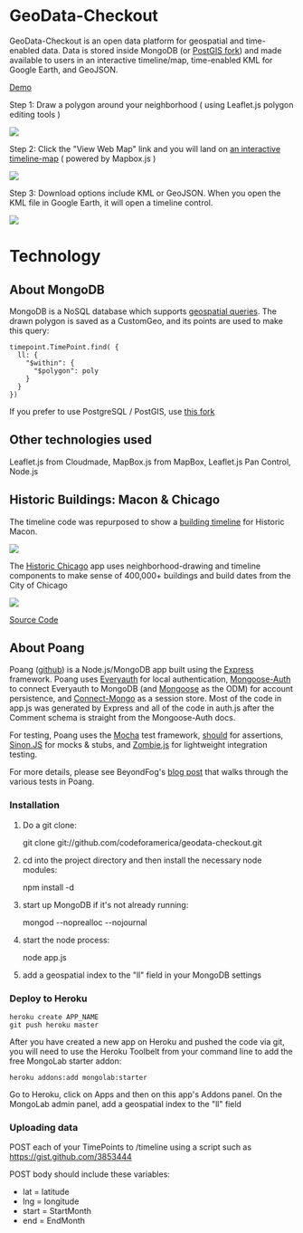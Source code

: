 # GeoData-Checkout

GeoData-Checkout is an open data platform for geospatial and time-enabled data. Data is stored inside MongoDB (or <a href="https://github.com/mapmeld/geodata-checkout">PostGIS fork</a>) and made available to users in an interactive timeline/map, time-enabled KML for Google Earth, and GeoJSON.

<a href="http://mapmeld.github.io/geodata-checkout/">Demo</a>

Step 1: Draw a polygon around your neighborhood ( using Leaflet.js polygon editing tools )

<img src="http://i.imgur.com/U9uW5.png"/>

Step 2: Click the "View Web Map" link and you will land on <a href="http://maconmaps.herokuapp.com/timeline?customgeo=50789e4994661b0200000051">an interactive timeline-map</a> ( powered by Mapbox.js )

<img src="http://codeforamerica.org/wp-content/uploads/2012/09/Screen-Shot-2012-09-24-at-3.54.11-PM.png"/>

Step 3: Download options include KML or GeoJSON. When you open the KML file in Google Earth, it will open a timeline control.

<img src="http://i.imgur.com/AZ0Au.png"/>

# Technology

## About MongoDB

MongoDB is a NoSQL database which supports <a href="http://www.mongodb.org/display/DOCS/Geospatial+Indexing">geospatial queries</a>. The drawn polygon is saved as a CustomGeo, and its points are used to make this query:

    timepoint.TimePoint.find( {
      ll: {
        "$within": {
          "$polygon": poly
        }
      }
    })

If you prefer to use PostgreSQL / PostGIS, use <a href="https://github.com/mapmeld/geodata-checkout">this fork</a>

## Other technologies used

Leaflet.js from Cloudmade, MapBox.js from MapBox, Leaflet.js Pan Control, Node.js

## Historic Buildings: Macon & Chicago

The timeline code was repurposed to show a <a href="http://historic-macon.herokuapp.com/timeline?customgeo=5080a0bf5766800200000346">building timeline</a> for Historic Macon.

<img src="http://i.imgur.com/hayao.png"/>

The <a href="http://historicchicago.heroku.com">Historic Chicago</a> app uses neighborhood-drawing and timeline components to make sense of 400,000+ buildings and build dates from the City of Chicago

<img src="http://i.imgur.com/S50kw.png"/>

<a href="https://github.com/mapmeld/HistoricMaconMap">Source Code</a>


## About Poang

Poang ([github](https://github.com/BeyondFog/Poang)) is a Node.js/MongoDB app built using the [Express](http://expressjs.com/) framework. Poang uses [Everyauth](http://everyauth.com/) for local authentication, [Mongoose-Auth](https://github.com/bnoguchi/mongoose-auth) to connect Everyauth to MongoDB (and [Mongoose](http://mongoosejs.com/) as the ODM) for account persistence, and [Connect-Mongo](https://github.com/kcbanner/connect-mongo) as a session store. Most of the code in app.js was generated by Express and all of the code in auth.js after the Comment schema is straight from the Mongoose-Auth docs.

For testing, Poang uses the [Mocha](http://visionmedia.github.com/mocha/) test framework, [should](https://github.com/visionmedia/should.js) for assertions, [Sinon.JS](http://sinonjs.org/) for mocks & stubs, and [Zombie.js](http://zombie.labnotes.org/) for lightweight integration testing.

For more details, please see BeyondFog's [blog post](http://blog.beyondfog.com/?p=222) that walks through the various tests in Poang.

### Installation
 
1) Do a git clone:

    git clone git://github.com/codeforamerica/geodata-checkout.git
    
2) cd into the project directory and then install the necessary node modules:

    npm install -d

3) start up MongoDB if it's not already running:
  
    mongod --noprealloc --nojournal
    
4) start the node process:

    node app.js

5) add a geospatial index to the "ll" field in your MongoDB settings

### Deploy to Heroku

    heroku create APP_NAME
    git push heroku master

After you have created a new app on Heroku and pushed the code via git, you will need to use the Heroku Toolbelt from your command line to add the free MongoLab starter addon:

    heroku addons:add mongolab:starter

Go to Heroku, click on Apps and then on this app's Addons panel. On the MongoLab admin panel, add a geospatial index to the "ll" field


### Uploading data

POST each of your TimePoints to /timeline using a script such as https://gist.github.com/3853444

POST body should include these variables:

* lat = latitude
* lng = longitude
* start = StartMonth
* end = EndMonth
